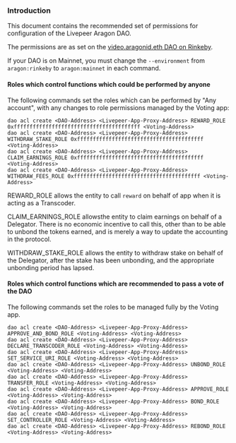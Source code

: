 ### Introduction

This document contains the recommended set of permissions for configuration of the Livepeer Aragon DAO.

The permissions are as set on the [video.aragonid.eth DAO on Rinkeby](https://rinkeby.aragon.org/#/video.aragonid.eth/permissions?p=app.0x0069ee94a2c6964221c45a402d8b1ff0c45224b6).

If your DAO is on Mainnet, you must change the `--environment` from `aragon:rinkeby` to `aragon:mainnet` in each command.

#### Roles which control functions which could be performed by anyone

The following commands set the roles which can be performed by "Any account", with any changes to role permissions managed by the Voting app:

```
dao acl create <DAO-Address> <Livepeer-App-Proxy-Address> REWARD_ROLE 0xffffffffffffffffffffffffffffffffffffffff <Voting-Address>
dao acl create <DAO-Address> <Livepeer-App-Proxy-Address> WITHDRAW_STAKE_ROLE 0xffffffffffffffffffffffffffffffffffffffff <Voting-Address>
dao acl create <DAO-Address> <Livepeer-App-Proxy-Address> CLAIM_EARNINGS_ROLE 0xffffffffffffffffffffffffffffffffffffffff <Voting-Address>
dao acl create <DAO-Address> <Livepeer-App-Proxy-Address> WITHDRAW_FEES_ROLE 0xffffffffffffffffffffffffffffffffffffffff <Voting-Address>
```

REWARD_ROLE allows the entity to call `reward` on behalf of app when it is acting as a Transcoder.

CLAIM_EARNINGS_ROLE allowsthe entity to claim earnings on behalf of a Delegator. There is no economic incentive to call this, other than to be able to unbond the tokens earned, and is merely a way to update the accounting in the protocol.

WITHDRAW_STAKE_ROLE allows the entity to withdraw stake on behalf of the Delegator, after the stake has been unbonding, and the appropriate unbonding period has lapsed.


#### Roles which control functions which are recommended to pass a vote of the DAO

The following commands set the roles to be managed fully by the Voting app.

```
dao acl create <DAO-Address> <Livepeer-App-Proxy-Address> APPROVE_AND_BOND_ROLE <Voting-Address> <Voting-Address>
dao acl create <DAO-Address> <Livepeer-App-Proxy-Address> DECLARE_TRANSCODER_ROLE <Voting-Address> <Voting-Address>
dao acl create <DAO-Address> <Livepeer-App-Proxy-Address> SET_SERVICE_URI_ROLE <Voting-Address> <Voting-Address>
dao acl create <DAO-Address> <Livepeer-App-Proxy-Address> UNBOND_ROLE <Voting-Address> <Voting-Address>
dao acl create <DAO-Address> <Livepeer-App-Proxy-Address> TRANSFER_ROLE <Voting-Address> <Voting-Address>
dao acl create <DAO-Address> <Livepeer-App-Proxy-Address> APPROVE_ROLE <Voting-Address> <Voting-Address>
dao acl create <DAO-Address> <Livepeer-App-Proxy-Address> BOND_ROLE <Voting-Address> <Voting-Address>
dao acl create <DAO-Address> <Livepeer-App-Proxy-Address> SET_CONTROLLER_ROLE <Voting-Address> <Voting-Address>
dao acl create <DAO-Address> <Livepeer-App-Proxy-Address> REBOND_ROLE <Voting-Address> <Voting-Address>
```
